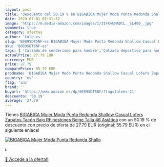 ```yaml
---
layout: post
title: 'Descuento del 50.19 % en BIGABIGA Mujer Moda Punta Redonda Shallo'
date: 2020-07-01 07:31:32
image: 'https://m.media-amazon.com/images/I/314KvUMADtL._SL400_.jpg'
comments: true
category: ofertas
author: 'tole.es'
slug: 'B089SDT5NF-es BIGABIGA Mujer Moda Punta Redonda Shallow Casual Lofers...'
sku: 'B089SDT5NF-es'
tags: [ 'Calzado de senderismo para hombre','Calzado deportivo para hombre','Chanclas y sandalias de piscina para hombre','Zapatillas de senderismo para hombre','Zapatillas y calzado deportivo para hombre','Zapatos','Zapatos para hombre','Zapatos y complementos','zapatos', ]
actualPrice: 27.79 EUR
currency: EUR
price: 27.79
comparePrice: 55.79 EUR
prodname: 'BIGABIGA Mujer Moda Punta Redonda Shallow Casual Lofers Zapatos Tacón Bajo Rhinestones Beige Talla 46 Asiática'
country: 'es'
flag: '🇪🇸'
brand: ''
buyurl: 'https://www.amazon.es/dp/B089SDT5NF/?tag=tolees-21'
descuento: '50.19'
average: '27.79'
---
```


Tienes [BIGABIGA Mujer Moda Punta Redonda Shallow Casual Lofers Zapatos Tacón Bajo Rhinestones Beige Talla 46 Asiática](https://www.amazon.es/dp/B089SDT5NF/?tag=tolees-21) con un 50.19 % de descuento con precio de oferta de 27.79 EUR (original: 55.79 EUR) en el siguiente enlace!

[![BIGABIGA Mujer Moda Punta Redonda Shallo](https://m.media-amazon.com/images/I/314KvUMADtL._SL400_.jpg)](https://www.amazon.es/dp/B089SDT5NF/?tag=tolees-21)

ℹ️:


[🛒 Accede a la oferta!!](https://www.amazon.es/dp/B089SDT5NF/?tag=tolees-21)
